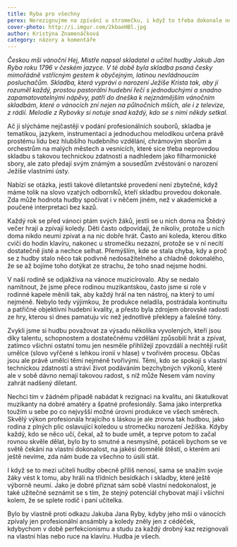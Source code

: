 ```yaml
---
title: Ryba pro všechny
perex: Nerezignujme na zpívání u stromečku, i když to třeba dokonale neumíme.
cover-photo: http://i.imgur.com/2kbaeHBl.jpg
author: Kristýna Znamenáčková
category: názory a komentáře
---
```


*Českou mši vánoční Hej, Mistře napsal skladatel a učitel hudby Jakub Jan Ryba roku 1796 v českém jazyce. V té době byla skladba psaná česky mimořádně vstřícným gestem k obyčejným, latinou nevládnoucím posluchačům. Skladba, která vypráví o narození Ježíše Krista tak, aby jí rozuměl každý, prostou pastorální hudební řečí s jednoduchými a snadno zapamatovatelnými nápěvy, patří do dneška k nejznámějším vánočním skladbám, které o vánocích zní nejen na půlnočních mších, ale i z televize, z rádií. Melodie z Rybovky si notuje snad každý, kdo se s nimi někdy setkal.*

Ač ji slýcháme nejčastěji v podání profesionálních souborů, skladba je tematikou, jazykem, instrumentací a jednoduchou melodikou určena právě prostému lidu bez hlubšího hudebního vzdělání, chrámovým sborům a orchestrům na malých městech a vesnicích, které sice třeba neprovedou skladbu s takovou technickou zdatností a nadhledem jako filharmonické sbory, ale zato předají svým známým a sousedům zvěstování o narození Ježíše vlastními ústy. 

Nabízí se otázka, jestli takové diletantské provedení není zbytečné, když máme tolik na slovo vzatých odborníků, kteří skladbu provedou dokonale. Zda může hodnota hudby spočívat i v něčem jiném, než v akademické a poučené interpretaci bez kazů.

Každý rok se před vánoci ptám svých žáků, jestli se u nich doma na Štědrý večer hrají a zpívají koledy. Děti často odpovídají, že nikoliv, protože u nich doma nikdo neumí zpívat a na nic dobře hrát. Často ani koleda, kterou dítko cvičí do hodin klavíru, nakonec u stromečku nezazní, protože se v ní necítí dostatečně jisté a nechce selhat. Přemýšlím, kde se stala chyba, kdy a proč se z hudby stalo něco tak podivně nedosažitelného a chladně dokonalého, že se až bojíme toho dotýkat ze strachu, že toho snad nejsme hodni. 

V naší rodině se odjakživa na vánoce muzicírovalo. Aby se nedalo namítnout, že jsme přece rodinou muzikantskou, často jsme si role v rodinné kapele měnili tak, aby každý hrál na ten nástroj, na který to umí nejméně. Nebylo tedy výjimkou, že produkce neladila, postrádala kontinuitu a patřičné objektivní hudební kvality, a přesto byla zdrojem obrovské radosti ze hry, kterou si dnes pamatuju víc než jednotlivé překlepy a falešné tóny. 

Zvykli jsme si hudbu považovat za výsadu několika vyvolených, kteří jsou díky talentu, schopnostem a dostatečnému vzdělání způsobilí hrát a zpívat, zatímco všichni ostatní tomu jen nesměle přihlížejí zpovzdálí a nechtějí rušit umělce (slovo vyřčené s lehkou ironií v hlase) v tvořivém procesu. Občas jsou ale právě umělci těmi nejméně tvořivými. Těmi, kdo se spokojí s vlastní technickou zdatností a stráví život podáváním bezchybných výkonů, které ale v sobě dávno nemají takovou radost, s níž může Nesem vám noviny zahrát nadšený diletant.

Nechci tím v žádném případě nabádat k rezignaci na kvalitu, ani škatulkovat muzikanty na dobré amatéry a špatné profesionály. Sama jako interpretka toužím u sebe po co nejvyšší možné úrovni produkce ve všech směrech. Skvělý výkon profesionála hrajícího s láskou je ale zrovna tak hudbou, jako rodina z plných plic oslavující koledou u stromečku narození Ježíška. Kdyby každý, kdo se něco učí, čekal, až to bude umět, a teprve potom to začal rovnou skvěle dělat, bylo by to smutné a nesmyslné, potáceli bychom se ve světě čekání na vlastní dokonalost, na jakési domnělé štěstí, o kterém ani ještě nevíme, zda nám bude za všechno to úsilí stát.

I když se to mezi učiteli hudby obecně příliš nenosí, sama se snažím svoje žáky vést k tomu, aby hráli na třídních besídkách i skladby, které ještě výborně neumí. Jako je dobré přiznat sám sobě vlastní nedokonalost, je také užitečné seznámit se s tím, že stejný potenciál chybovat mají i všichni kolem, že se splete rodič i paní učitelka. 

Bylo by vlastně proti odkazu Jakuba Jana Ryby, kdyby jeho mši o vánocích zpívaly jen profesionální ansámbly a koledy zněly jen z cédéček, kdybychom v době perfekcionismu a studu za každý drobný kaz rezignovali na vlastní hlas nebo ruce na klavíru. Hudba je všech. 
